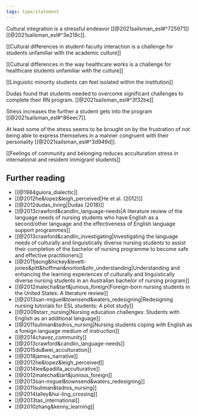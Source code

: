 ```yaml
---
tags: type/statement
---
```

Cultural integration is a stressful endeavor [[@2021sailsman_esl#^725971]] [[@2021sailsman_esl#^3e218c]]. 

[[Cultural differences in student-faculty interaction is a challenge for students unfamiliar with the academic culture]]

[[Cultural differences in the way healthcare works is a challenge for healthcare students unfamiliar with the culture]]

[[Linguistic minority students can feel isolated within the institution]]

Dudas found that students needed to overcome significant challenges to complete their RN program. [[@2021sailsman_esl#^3f32be]]

Stress increases the further a student gets into the program [[@2021sailsman_esl#^86eec7]]. 

At least some of the stress seems to be brought on by the frustration of not being able to express themselves in a manner congruent with their personality [[@2021sailsman_esl#^3d949d]].

[[Feelings of community and belonging reduces acculturation stress in international and resident immigrant students]]


## Further reading
- [[@1984guiora_dialectic]]
- [[@2012he&lopez&leigh_perceived|He et al. (2012)]]
- [[@2012dudas_living|Dudas (2018)]]
- [[@2013crawford&candlin_language-needs|A literature review of the language needs of nursing students who have English as a second/other language and the effectiveness of English language support programmes]]
- [[@2013crawford&candlin_investigating|Investigating the language needs of culturally and linguistically diverse nursing students to assist their completion of the bachelor of nursing programme to become safe and effective practitioners]]
- [[@2011jeong&hickey&levett-jones&pitt&hoffman&norton&ohr_understanding|Understanding and enhancing the learning experiences of culturally and linguistically diverse nursing students in an Australian bachelor of nursing program]]
- [[@2012malecha&tart&junious_foreign|Foreign-born nursing students in the United States: A literature review]]
- [[@2013san-miguel&townsend&waters_redesigning|Redesigning nursing tutorials for ESL students: A pilot study]]
- [[@2009starr_nursing|Nursing education challenges: Students with English as an additional language]]
- [[@2011suliman&tadros_nursing|Nursing students coping with English as a foreign language medium of instruction]]
- [[@2014chavez_community]]
- [[@2013crawford&candlin_language-needs]]
- [[@2015du&wei_acculturation]]
- [[@2018james_narrative]]
- [[@2012he&lopez&leigh_perceived]]
- [[@2014lee&padilla_acculturative]]
- [[@2012malecha&tart&junious_foreign]]
- [[@2013san-miguel&townsend&waters_redesigning]]
- [[@2011suliman&tadros_nursing]]
- [[@2014talley&hui-ling_crossing]]
- [[@2013tas_international]]
- [[@2010zhang&kenny_learning]]